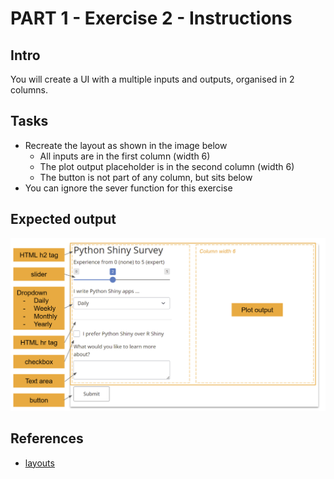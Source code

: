 # PART 1 - Exercise 2 - Instructions

## Intro

You will create a UI with a multiple inputs and outputs, organised in 2 columns.

## Tasks

- Recreate the layout as shown in the image below
    - All inputs are in the first column (width 6)
    - The plot output placeholder is in the second column (width 6)
    - The button is not part of any column, but sits below
- You can ignore the sever function for this exercise

## Expected output

![screenshot](exercise2_screenshot.png)


## References

- [layouts](https://shiny.posit.co/py/layouts/)
